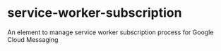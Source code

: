 # service-worker-subscription
An element to manage service worker subscription process for Google Cloud Messaging
